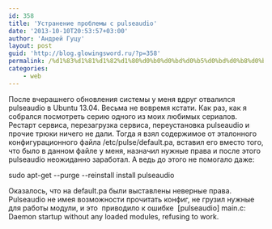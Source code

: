 ```yaml
---
id: 358
title: 'Устранение проблемы с pulseaudio'
date: '2013-10-10T20:53:57+03:00'
author: 'Андрей Гуцу'
layout: post
guid: 'http://blog.glowingsword.ru/?p=358'
permalink: /%d1%83%d1%81%d1%82%d1%80%d0%b0%d0%bd%d0%b5%d0%bd%d0%b8%d0%b5-%d0%bf%d1%80%d0%be%d0%b1%d0%bb%d0%b5%d0%bc%d1%8b-%d1%81-pulseaudio/
categories:
    - web
---
```


После вчерашнего обновления системы у меня вдруг отвалился pulseaudio в Ubuntu 13.04. Весьма не вовремя кстати. Как раз, как я собрался посмотреть серию одного из моих любимых сериалов. Рестарт сервиса, перезагрузка сервиса, переустановка pulseaudio и прочие трюки ничего не дали. Тогда я взял содержимое от эталонного конфигурационного файла /etc/pulse/default.pa, вставил его вместо того, что было в данном файле у меня, назначил нужные права и после этого pulseaudio неожиданно заработал. А ведь до этого не помогало даже:

sudo apt-get --purge --reinstall install pulseaudio

Оказалось, что на default.pa были выставлены неверные права. Pulseaudio не имея возможности прочитать конфиг, не грузил нужные для работы модули, и это  приводило к ошибке  [pulseaudio] main.c: Daemon startup without any loaded modules, refusing to work.